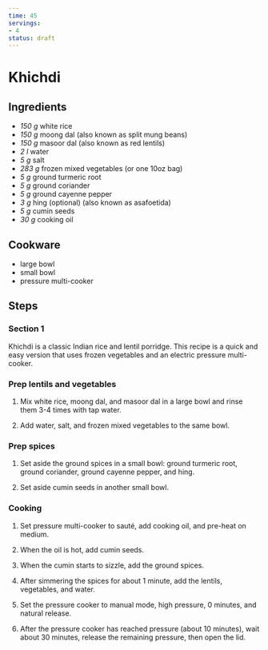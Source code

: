 ```yaml
---
time: 45
servings:
- 4
status: draft
---
```


# Khichdi

## Ingredients
- *150 g* white rice
- *150 g* moong dal (also known as split mung beans)
- *150 g* masoor dal (also known as red lentils)
- *2 l* water
- *5 g* salt
- *283 g* frozen mixed vegetables (or one 10oz bag)
- *5 g* ground turmeric root
- *5 g* ground coriander
- *5 g* ground cayenne pepper
- *3 g* hing (optional) (also known as asafoetida)
- *5 g* cumin seeds
- *30 g* cooking oil

## Cookware
- large bowl
- small bowl
- pressure multi-cooker

## Steps
### Section 1
Khichdi is a classic Indian rice and lentil porridge. This recipe is a quick and
easy version that uses frozen vegetables and an electric pressure multi-cooker.

### Prep lentils and vegetables
1. Mix white rice, moong dal, and masoor dal in a large bowl and rinse them 3-4
times with tap water.

2. Add water, salt, and frozen mixed vegetables to the same bowl.

### Prep spices
1. Set aside the ground spices in a small bowl: ground turmeric root, ground
coriander, ground cayenne pepper, and hing.

2. Set aside cumin seeds in another small bowl.

### Cooking
1. Set pressure multi-cooker to sauté, add cooking oil, and pre-heat on medium.

2. When the oil is hot, add cumin seeds.

3. When the cumin starts to sizzle, add the ground spices.

4. After simmering the spices for about 1 minute, add the lentils, vegetables,
and water.

5. Set the pressure cooker to manual mode, high pressure, 0 minutes, and natural
release.

6. After the pressure cooker has reached pressure (about 10 minutes), wait about
30 minutes, release the remaining pressure, then open the lid.

